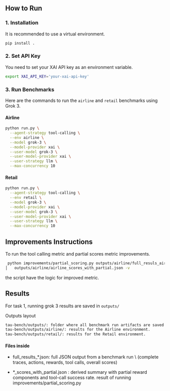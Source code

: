 ## How to Run

### 1. Installation

It is recommended to use a virtual environment.

```bash
pip install .
```

### 2. Set API Key

You need to set your XAI API key as an environment variable.

```bash
export XAI_API_KEY='your-xai-api-key'
```

### 3. Run Benchmarks

Here are the commands to run the `airline` and `retail` benchmarks using Grok 3.

#### Airline

```bash
python run.py \
  --agent-strategy tool-calling \
  --env airline \
  --model grok-3 \
  --model-provider xai \
  --user-model grok-3 \
  --user-model-provider xai \
  --user-strategy llm \
  --max-concurrency 10
```

#### Retail

```bash
python run.py \
  --agent-strategy tool-calling \
  --env retail \
  --model grok-3 \
  --model-provider xai \
  --user-model grok-3 \
  --user-model-provider xai \
  --user-strategy llm \
  --max-concurrency 10
```

## Improvements Instructions 

To run the tool calling metric and partial scores metric improvements. 

```bash
 python improvements/partial_scoring.py outputs/airline/full_resuls_airline_k=4.json -o                                          │
│   outputs/airline/airline_scores_with_partial.json -v
``` 
the script have the logic for improved metric. 

## Results 
For task 1, running grok 3 results are saved in `outputs/`

Outputs layout
```bash
tau-bench/outputs/: folder where all benchmark run artifacts are saved.
tau-bench/outputs/airline/: results for the Airline environment.
tau-bench/outputs/retail/: results for the Retail environment.
```

#### Files inside

- full_results_*.json: full JSON output from a benchmark run \ (complete traces, actions, rewards, tool calls, overall scores)

- *_scores_with_partial.json : derived summary with partial reward components and tool-call success rate. result of running improvements/partial_scoring.py

```
